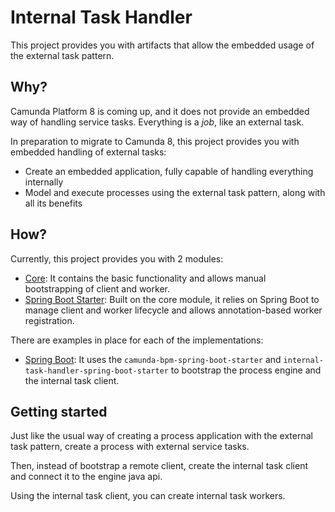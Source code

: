 # Internal Task Handler

This project provides you with artifacts that allow the embedded usage of the external task pattern.

## Why?

Camunda Platform 8 is coming up, and it does not provide an embedded way of handling service tasks. Everything is a *job*, like an external task.

In preparation to migrate to Camunda 8, this project provides you with embedded handling of external tasks:

* Create an embedded application, fully capable of handling everything internally
* Model and execute processes using the external task pattern, along with all its benefits

## How?

Currently, this project provides you with 2 modules:

* [Core](./extension/core): It contains the basic functionality and allows manual bootstrapping of client and worker.
* [Spring Boot Starter](./extension/spring-boot-starter): Built on the core module, it relies on Spring Boot to manage client and worker lifecycle and allows annotation-based worker registration.

There are examples in place for each of the implementations:

* [Spring Boot](./examples/spring-boot): It uses the `camunda-bpm-spring-boot-starter` and `internal-task-handler-spring-boot-starter` to bootstrap the process engine and the internal task client.

## Getting started

Just like the usual way of creating a process application with the external task pattern, create a process with external service tasks.

Then, instead of bootstrap a remote client, create the internal task client and connect it to the engine java api.

Using the internal task client, you can create internal task workers.
